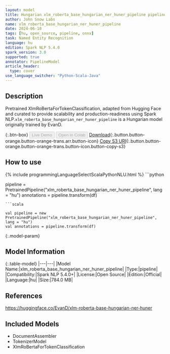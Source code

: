 ```yaml
---
layout: model
title: Hungarian xlm_roberta_base_hungarian_ner_huner_pipeline pipeline XlmRoBertaForTokenClassification from EvanD
author: John Snow Labs
name: xlm_roberta_base_hungarian_ner_huner_pipeline
date: 2024-06-10
tags: [hu, open_source, pipeline, onnx]
task: Named Entity Recognition
language: hu
edition: Spark NLP 5.4.0
spark_version: 3.0
supported: true
annotator: PipelineModel
article_header:
  type: cover
use_language_switcher: "Python-Scala-Java"
---
```


## Description

Pretrained XlmRoBertaForTokenClassification, adapted from Hugging Face and curated to provide scalability and production-readiness using Spark NLP.`xlm_roberta_base_hungarian_ner_huner_pipeline` is a Hungarian model originally trained by EvanD.

{:.btn-box}
<button class="button button-orange" disabled>Live Demo</button>
<button class="button button-orange" disabled>Open in Colab</button>
[Download](https://s3.amazonaws.com/auxdata.johnsnowlabs.com/public/models/xlm_roberta_base_hungarian_ner_huner_pipeline_hu_5.4.0_3.0_1718042241242.zip){:.button.button-orange.button-orange-trans.arr.button-icon}
[Copy S3 URI](s3://auxdata.johnsnowlabs.com/public/models/xlm_roberta_base_hungarian_ner_huner_pipeline_hu_5.4.0_3.0_1718042241242.zip){:.button.button-orange.button-orange-trans.button-icon.button-copy-s3}

## How to use



<div class="tabs-box" markdown="1">
{% include programmingLanguageSelectScalaPythonNLU.html %}
```python

pipeline = PretrainedPipeline("xlm_roberta_base_hungarian_ner_huner_pipeline", lang = "hu")
annotations =  pipeline.transform(df)   

```
```scala

val pipeline = new PretrainedPipeline("xlm_roberta_base_hungarian_ner_huner_pipeline", lang = "hu")
val annotations = pipeline.transform(df)

```
</div>

{:.model-param}
## Model Information

{:.table-model}
|---|---|
|Model Name:|xlm_roberta_base_hungarian_ner_huner_pipeline|
|Type:|pipeline|
|Compatibility:|Spark NLP 5.4.0+|
|License:|Open Source|
|Edition:|Official|
|Language:|hu|
|Size:|784.0 MB|

## References

https://huggingface.co/EvanD/xlm-roberta-base-hungarian-ner-huner

## Included Models

- DocumentAssembler
- TokenizerModel
- XlmRoBertaForTokenClassification